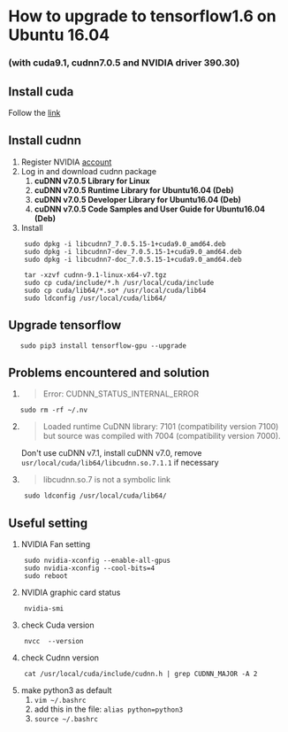 # How to upgrade to tensorflow1.6 on Ubuntu 16.04
### (with cuda9.1, cudnn7.0.5 and NVIDIA driver 390.30)
## Install cuda

   Follow the [link](https://developer.nvidia.com/cuda-downloads)
    
## Install cudnn
1. Register NVIDIA [account](https://developer.nvidia.com/rdp/cudnn-download)
2. Log in and download cudnn package 
   1. **cuDNN v7.0.5 Library for Linux**
   2. **cuDNN v7.0.5 Runtime Library for Ubuntu16.04 (Deb)**
   2. **cuDNN v7.0.5 Developer Library for Ubuntu16.04 (Deb)**
   2. **cuDNN v7.0.5 Code Samples and User Guide for Ubuntu16.04 (Deb)**
3. Install
```
    sudo dpkg -i libcudnn7_7.0.5.15-1+cuda9.0_amd64.deb
    sudo dpkg -i libcudnn7-dev_7.0.5.15-1+cuda9.0_amd64.deb
    sudo dpkg -i libcudnn7-doc_7.0.5.15-1+cuda9.0_amd64.deb

    tar -xzvf cudnn-9.1-linux-x64-v7.tgz
    sudo cp cuda/include/*.h /usr/local/cuda/include
    sudo cp cuda/lib64/*.so* /usr/local/cuda/lib64
    sudo ldconfig /usr/local/cuda/lib64/
```

## Upgrade tensorflow
```
   sudo pip3 install tensorflow-gpu --upgrade
```

## Problems encountered and solution
1. >Error: CUDNN_STATUS_INTERNAL_ERROR
```
   sudo rm -rf ~/.nv
```
2. >Loaded runtime CuDNN library: 7101 (compatibility version 7100) but source was compiled with 7004 (compatibility version 7000).

      Don't use cuDNN v7.1, install cuDNN v7.0, remove ```usr/local/cuda/lib64/libcudnn.so.7.1.1``` if necessary

3. >libcudnn.so.7 is not a symbolic link

```   
    sudo ldconfig /usr/local/cuda/lib64/
```

## Useful setting
1. NVIDIA Fan setting
```
    sudo nvidia-xconfig --enable-all-gpus
    sudo nvidia-xconfig --cool-bits=4
    sudo reboot
```
2. NVIDIA graphic card status
```
    nvidia-smi
```
3. check Cuda version
```
    nvcc  --version
```
4. check Cudnn version
```
    cat /usr/local/cuda/include/cudnn.h | grep CUDNN_MAJOR -A 2
```
5. make python3 as default
   1. ```vim ~/.bashrc```
   2. add this in the file: ```alias python=python3``` 
   3. ```source ~/.bashrc```

